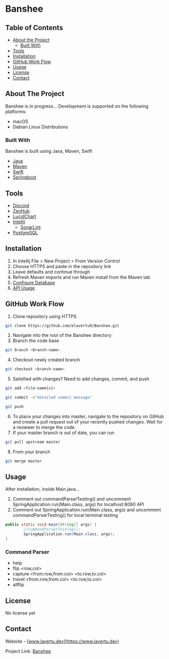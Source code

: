 # Banshee

<!-- TABLE OF CONTENTS -->
## Table of Contents

* [About the Project](#about-the-project)
  * [Built With](#built-with)
* [Tools](#tools)
* [Installation](#installation)
* [GitHub Work Flow](#github-work-flow)
* [Usage](#usage)
* [License](#license)
* [Contact](#contact)

## About The Project
Banshee is in progress... Development is supported on the following platforms:
* macOS
* Debian Linux Distributions

### Built With
Banshee is built using Java, Maven, Swift
* [Java](https://www.java.com/en/)
* [Maven](https://maven.apache.org/)
* [Swift](https://swift.org/)
* [Springboot](https://spring.io/projects/spring-boot)

## Tools
* [Discord](https://discord.gg/YEz33PFm)
* [ZenHub](https://app.zenhub.com/workspaces/devlavertubanshee-5fa9919c85fdee000efdb4c0/board?repos=310688472)
* [LucidChart](https://lucid.app/invitations/accept/f3095299-7a80-47d4-8338-031f6f34854b)
* [Intellij](https://www.jetbrains.com/idea/)
    * [SonarLint](https://www.sonarlint.org/intellij)
* [PostgreSQL](https://www.postgresql.org/download/)

## Installation
1. In Intellij File > New Project > From Version Control
2. Choose HTTPS and paste in the repository link
3. Leave defaults and continue through
4. Refresh Maven imports and run Maven install from the Maven tab
5. [Configure Database](https://github.com/elavertu9/Banshee/blob/main/team/database_usage.md)
6. [API Usage](https://github.com/elavertu9/Banshee/blob/main/team/api_usage.md)

## GitHub Work Flow
1. Clone repository using HTTPS
```sh
git clone https://github.com/elavertu9/Banshee.git
```
2. Navigate into the root of the Banshee directory
3. Branch the code base
```sh
git branch <branch-name>
```
4. Checkout newly created branch
```sh
git checkout <branch-name>
```
5. Satisfied with changes? Need to add changes, commit, and push
```sh
git add <file-name(s)>
```
```sh
git commit -m"detailed commit message"
```
```sh
git push
```
6. To place your changes into master, navigate to the repository on GitHub and create a pull request out of your recently pushed changes. Wait for a reviewer to merge the code.
7. If your master branch is out of date, you can run
```sh
git pull upstream master
```
8. From your branch
```sh
git merge master
```

## Usage
After installation, inside Main.java...
1. Comment out commandParserTesting() and uncomment SpringApplication.run(Main.class, args) for localhost:8080 API
2. Comment out SpringApplication.run(Main.class, args) and uncomment commandParserTesting() for local terminal testing

```java 
public static void main(String[] args) {
        //commandParserTesting();
        SpringApplication.run(Main.class, args);
}
```
### Command Parser
* help
* flip <row,col>
* capture <from.row,from.col> <to.row,to.col>
* travel <from.row,from.col> <to.row,to.col>
* allflip

## License
No license yet

## Contact
Website - [www.lavertu.dev](https://www.lavertu.dev)

Project Link: [Banshee](https://github.com/elavertu9/Banshee)
